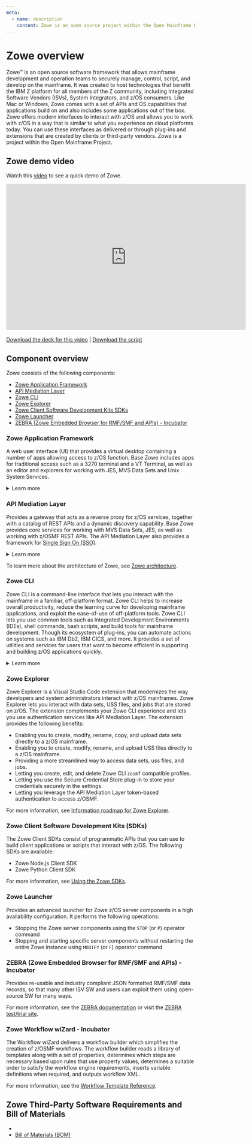 ```yaml
---
meta:
  - name: description
    content: Zowe is an open source project within the Open Mainframe Project that is part of The Linux Foundation. Zowe is an extensible framework that simplifies and speeds application development, deployment, and operations on z/OS, and provides the ability for extension through CLI plug-ins, new applications to be added to the web desktop, and onboarding of REST APIs to the API Mediation Layer. It narrows the skills gap between new and legacy z/OS developers by offering the choice to work with z/OS either through a Command Line Interface, a Zowe Explorer Visual Studio extension, a web browser served from the Zowe Application Framework, or through REST APIs and web sockets served through the API Mediation Layer.
---
```


# Zowe overview

Zowe&trade; is an open source software framework that allows mainframe development and operation teams to securely manage, control, script, and develop on the mainframe. It was created to host technologies that benefit the IBM Z platform for all members of the Z community, including Integrated Software Vendors (ISVs), System Integrators, and z/OS consumers. Like Mac or Windows, Zowe comes with a set of APIs and OS capabilities that applications build on and also includes some applications out of the box. Zowe offers modern interfaces to interact with z/OS and allows you to work with z/OS in a way that is similar to what you experience on cloud platforms today. You can use these interfaces as delivered or through plug-ins and extensions that are created by clients or third-party vendors. Zowe is a project within the Open Mainframe Project.

## Zowe demo video

Watch this [video](https://www.youtube.com/embed/NX20ZMRoTtk) to see a quick demo of Zowe. 

<iframe class="embed-responsive-item" id="youtubeplayer" title="Zowe overview demo" type="text/html" width="640" height="390" src="https://www.youtube.com/embed/7XpOjREP8JU" frameborder="0" webkitallowfullscreen="true" mozallowfullscreen="true" allowfullscreen="true"> </iframe>

[Download the deck for this video](/Zowe_introduction_video_deck.pptx) | [Download the script](/Zowe_introduction_video_script.txt)

## Component overview

Zowe consists of the following components:

- [Zowe Application Framework](#zowe-application-framework)
- [API Mediation Layer](#api-mediation-layer)
- [Zowe CLI](#zowe-cli)
- [Zowe Explorer](#zowe-explorer)
- [Zowe Client Software Development Kits SDKs](#zowe-client-software-development-kits-sdks)
- [Zowe Launcher](#zowe-launcher)
- [ZEBRA (Zowe Embedded Browser for RMF/SMF and APIs) - Incubator](#zebra-zowe-embedded-browser-for-rmfsmf-and-apis---incubator)

### Zowe Application Framework

A web user interface (UI) that provides a virtual desktop containing a number of apps allowing access to z/OS function.  Base Zowe includes apps for traditional access such as a 3270 terminal and a VT Terminal, as well as an editor and explorers for working with JES, MVS Data Sets and Unix System Services.

<details>
<summary> Learn more </summary>

The Zowe Application Framework modernizes and simplifies working on the mainframe. With the Zowe Application Framework, you can create applications to suit your specific needs. The Zowe Application Framework contains a web UI that has the following features:

- The web UI works with the underlying REST APIs for data, jobs, and subsystem, but presents the information in a full screen mode as compared to the command line interface.
- The web UI makes use of leading-edge web presentation technology and is also extensible through web UI plug-ins to capture and present a wide variety of information.
- The web UI facilitates common z/OS developer or system programmer tasks by providing an editor for common text-based files like REXX or JCL along with general purpose data set actions for both Unix System Services (USS) and Partitioned Data Sets (PDS) plus Job Entry System (JES) logs.

The Zowe Application Framework consists of the following components:

- **Zowe Desktop**

    The desktop, accessed through a browser.  The desktop contains a number of applications, including a TN3270 emulator for traditional Telnet or TLS terminal access to z/OS, a VT Termnial for SSH commands, as well as rich web GUI applications including a JES Explorer for working with jobs and spool output, a File Editor for working with USS directories and files and MVS data sets and members.   The Zowe desktop is extensible and allows vendors to provide their own applications to run within the desktop. See [Extending the Zowe Desktop](../extend/extend-desktop/mvd-extendingzlux.md).  The following screen capture of a Zowe desktop shows some of its composition as well as the TN3270 app, the JES Explorer, and the File Editor open and in use.

    ![Zowe Desktop Screen Capture](./diagrams/zowe-desktop-sample.png)

- **Zowe Application Server**

    The Zowe Application Server runs the Zowe Application Framework. It consists of the Node.js server plus the Express.js as a webservices framework, and the proxy applications that communicate with the z/OS services and components.

- **ZSS Server**

    The ZSS Server provides secure REST services to support the Zowe Application Server.  For services that need to run as APF authorized code, Zowe uses an angel process that the ZSS Server calls using cross memory communication.  During installation and configuration of Zowe, you will see the steps needed to configure and launch the cross memory server.

- **Application plug-ins**

    Several application-type plug-ins are provided. For more information, see [Using the Zowe Application Framework application plug-ins](../user-guide/mvd-using.md#zowe-desktop-application-plug-ins).

</details>

### API Mediation Layer

Provides a gateway that acts as a reverse proxy for z/OS services, together with a catalog of REST APIs and a dynamic discovery capability. Base Zowe provides core services for working with MVS Data Sets, JES, as well as working with z/OSMF REST APIs.  The API Mediation Layer also provides a framework for [Single Sign On (SSO)](../extend/extend-apiml/api-mediation-sso#zowe-api-mediation-layer-single-sign-on-overview).

<details>
<summary> Learn more </summary>

The API Mediation Layer provides a single point of access for mainframe service REST APIs. The layer offers enterprise, cloud-like features such as high-availability, scalability, dynamic API discovery, consistent security, a single sign-on experience, and documentation. The API Mediation Layer facilitates secure communication across loosely coupled microservices through the API Gateway. The API Mediation Layer consists of three components: the Gateway, the Discovery Service, and the Catalog. The Gateway provides secure communication across loosely coupled API services. The Discovery Service enables you to determine the location and status of service instances running inside the API ML ecosystem. The Catalog provides an easy-to-use interface to view all discovered services, their associated APIs, and Swagger documentation in a user-friendly manner.

#### Key features
* Consistent Access: API routing and standardization of API service URLs through the Gateway component provides users with a consistent way to access mainframe APIs at a predefined address.
* Dynamic Discovery: The Discovery Service automatically determines the location and status of API services.
* High-Availability: API Mediation Layer is designed with high-availability of services and scalability in mind.
* Caching Service: This feature is designed for Zowe components in a high availability configuration. It supports the High Availability of all components within Zowe, allowing components to be stateless by providing a mechanism to offload their state to a location accessible by all instances of the service, including those which just started.
* Redundancy and Scalability: API service throughput is easily increased by starting multiple API service instances without the need to change configuration.
* Presentation of Services: The API Catalog component provides easy access to discovered API services and their associated documentation in a user-friendly manner. Access to the contents of the API Catalog is controlled through a z/OS security facility.
* Encrypted Communication: API ML facilitates secure and trusted communication across both internal components and discovered API services.

#### API Mediation Layer architecture
The following diagram illustrates the single point of access through the Gateway, and the interactions between API ML components and services:

![API Mediation Layer Architecture diagram](./diagrams/apiml-architecture.png)

#### Components
The API Layer consists of the following key components:

**API Gateway**

Services that comprise the API ML service ecosystem are located behind a gateway (reverse proxy). All end users and API client applications interact through the Gateway. Each service is assigned a unique service ID that is used in the access URL. Based on the service ID, the Gateway forwards incoming API requests to the appropriate service. Multiple Gateway instances can be started to achieve high-availability. The Gateway access URL remains unchanged. The Gateway is built using Netflix Zuul and Spring Boot technologies.

**Discovery Service**

The Discovery Service is the central repository of active services in the API ML ecosystem. The Discovery Service continuously collects and aggregates service information and serves as a repository of active services. When a service is started, it sends its metadata, such as the original URL, assigned serviceId, and status information to the Discovery Service. Back-end microservices register with this service either directly or by using a Eureka client. Multiple enablers are available to help with service on-boarding of various application architectures including plain Java applications and Java applications that use the Spring Boot framework. The Discovery Service is built on Eureka and Spring Boot technology.

**Discovery Service TLS/SSL**

HTTPS protocol can be enabled during API ML configuration and is highly recommended. Beyond encrypting communication, the HTTPS configuration for the Discovery Service enables heightened security for service registration. Without HTTPS, services provide a username and password to register in the API ML ecosystem. When using HTTPS, only trusted services that provide HTTPS certificates signed by a trusted certificate authority can be registered.

**API Catalog**

The API Catalog is the catalog of published API services and their associated documentation. The Catalog provides both the REST APIs and a web user interface (UI) to access them. The web UI follows the industry standard Swagger UI component to visualize API documentation in OpenAPI JSON format for each service. A service can be implemented by one or more service instances, which provide exactly the same service for high-availability or scalability.

**Catalog Security**

Access to the API Catalog can be protected with an Enterprise z/OS Security Manager such as IBM RACF, ACF2, or Top Secret. Only users who provide proper mainframe credentials can access the Catalog. Client authentication is implemented through the z/OSMF API.

**Caching Service**

It provides an API in high-availability mode which offers the possibility to store, retrieve and delete data associated with keys. The service will be used only by internal Zowe applications and will not be exposed to the internet.

#### Onboarding APIs
Essential to the API Mediation Layer ecosystem is the API services that expose their useful APIs. Use the following topics to discover more about adding new APIs to the API Mediation Layer and using the API Catalog:

* [Onboarding Overview](../extend/extend-apiml/onboard-overview.md)
* [Onboard an existing Spring Boot REST API service using Zowe API Mediation Layer](../extend/extend-apiml/onboard-spring-boot-enabler.md)
* [Onboard an existing Node.js REST API service using Zowe API Mediation Layer](../extend/extend-apiml/onboard-nodejs-enabler.md)
* [Using API Catalog](../user-guide/api-mediation-api-catalog.md)

</details>

To learn more about the architecture of Zowe, see [Zowe architecture](zowe-architecture.md).

### Zowe CLI
Zowe CLI is a command-line interface that lets you interact with the mainframe in a familiar, off-platform format. Zowe CLI helps to increase overall productivity, reduce the learning curve for developing mainframe applications, and exploit the ease-of-use of off-platform tools. Zowe CLI lets you use common tools such as Integrated Development Environments (IDEs), shell commands, bash scripts, and build tools for mainframe development. Though its ecosystem of plug-ins, you can automate actions on systems such as IBM Db2, IBM CICS, and more. It  provides a set of utilities and services for users that want to become efficient in supporting and building z/OS applications quickly.

<details>
<summary> Learn more </summary>

Zowe CLI provides the following benefits:

- Enables and encourages developers with limited z/OS expertise to build, modify, and debug z/OS applications.
- Fosters the development of new and innovative tools from a computer that can interact with z/OS. Some Zowe extensions are powered by Zowe CLI, for example the [Visual Studio Code Extension for Zowe](../user-guide/ze-install.md).
- Ensure that business critical applications running on z/OS can be maintained and supported by existing and generally available software development resources.
- Provides a more streamlined way to build software that integrates with z/OS.

**Note:** For information about software requirements, installing, and upgrading Zowe CLI, see
[Installing Zowe](../user-guide/installandconfig.md).

#### Zowe CLI capabilities

With Zowe CLI, you can interact with z/OS remotely in the following ways:

- **Interact with mainframe files:**
    Create, edit, download, and upload mainframe files (data sets) directly from Zowe CLI.
- **Submit jobs:**
    Submit JCL from data sets or local storage, monitor the status, and view and download the output automatically.
- **Issue TSO and z/OS console commands:**
    Issue TSO and console commands to the mainframe directly from Zowe CLI.
- **Integrate z/OS actions into scripts:**
    Build local scripts that accomplish both mainframe and local tasks.
- **Produce responses as JSON documents:**
    Return data in JSON format on request for consumption in other programming languages.

For detailed information about the available functionality in Zowe CLI, see [Zowe CLI Command Groups](../user-guide/cli-usingcli#understanding-core-command-groups).

For information about extending the functionality of Zowe CLI by installing plug-ins, see [Extending Zowe CLI](../user-guide/cli-extending.md).

**More Information:**

- [System requirements for Zowe CLI](../user-guide/systemrequirements-cli.md)
- [Installing Zowe CLI](../user-guide/cli-installcli.md)

</details>

### Zowe Explorer

Zowe Explorer is a Visual Studio Code extension that modernizes the way developers and system administrators interact with z/OS mainframes. Zowe Explorer lets you interact with data sets, USS files, and jobs that are stored on z/OS. The extension complements your Zowe CLI experience and lets you use authentication services like API Mediation Layer. The extension provides the following benefits:

- Enabling you to create, modify, rename, copy, and upload data sets directly to a z/OS mainframe.
- Enabling you to create, modify, rename, and upload USS files directly to a z/OS mainframe.
- Providing a more streamlined way to access data sets, uss files, and jobs.
- Letting you create, edit, and delete Zowe CLI `zosmf` compatible profiles.
- Letting you use the Secure Credential Store plug-in to store your credentials securely in the settings.
- Letting you leverage the API Mediation Layer token-based authentication to access z/OSMF.

For more information, see [Information roadmap for Zowe Explorer](user-roadmap-zowe-explorer.md).

### Zowe Client Software Development Kits (SDKs)

The Zowe Client SDKs consist of programmatic APIs that you can use to build client applications or scripts that interact with z/OS. The following SDKs are available:

- Zowe Node.js Client SDK
- Zowe Python Client SDK

For more information, see [Using the Zowe SDKs](../user-guide/sdks-using.md).

### Zowe Launcher

Provides an advanced launcher for Zowe z/OS server components in a high availability configuration. It performs the following operations:

- Stopping the Zowe server components using the `STOP` (or `P`) operator command
- Stopping and starting specific server components without restarting the entire Zowe instance using `MODIFY` (or `F`) operator command

### ZEBRA (Zowe Embedded Browser for RMF/SMF and APIs) - Incubator 

Provides re-usable and industry compliant JSON formatted RMF/SMF data records, so that many other ISV SW and users can exploit them using open-source SW for many ways.

For more information, see the [ZEBRA documentation](https://github.com/zowe/zebra/tree/main/Documentation) or visit the [ZEBRA test/trial site](https://zebra.talktothemainframe.com/).

### Zowe Workflow wiZard - Incubator

The Workflow wiZard delivers a workflow builder which simplifies the creation of z/OSMF workflows. The workflow builder reads a library of templates along with a set of properties, determines which steps are necessary based upon rules that use property values, determines a suitable order to satisfy the workflow engine requirements, inserts variable definitions when required, and outputs workflow XML.

For more information, see the [Workflow Template Reference](https://github.com/zowe/workflow-wizard/raw/main/doc/Workflow%20Templates%20Reference.docx).

## Zowe Third-Party Software Requirements and Bill of Materials

<!-- 

<tpsr /> is a React component which will create a dynamic link to latest versioned tpsr file
tpsrLatestLink = "https://github.com/zowe/docs-site/tree/master/src/tpsr/tpsr-" + latestVersion + ".md";
This returns <a href={tpsrLatestLink}>Third-Party Software Requirements (TPSR)</a>

-->

- <tpsr />
- [Bill of Materials (BOM)](../appendix/bill-of-materials.md)
